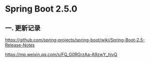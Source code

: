 # Spring Boot 2.5.0
## 一. 更新记录

https://github.com/spring-projects/spring-boot/wiki/Spring-Boot-2.5-Release-Notes

https://mp.weixin.qq.com/s/FQ_G0RGrzAa-A9zwY_hivQ


